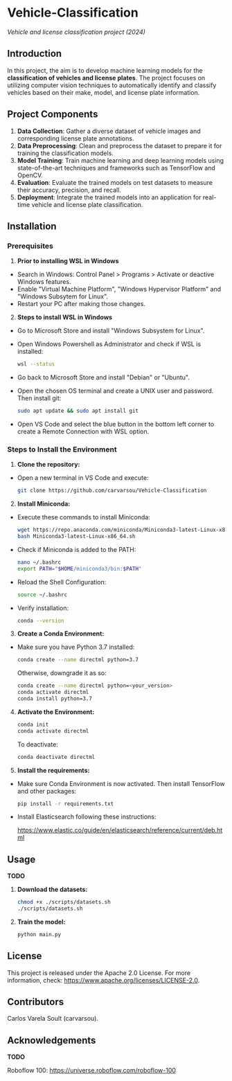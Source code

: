 # Vehicle-Classification

*Vehicle and license classification project (2024)*

## Introduction

In this project, the aim is to develop machine learning models for the **classification of vehicles and license plates**. The project focuses on utilizing computer vision techniques to automatically identify and classify vehicles based on their make, model, and license plate information.

## Project Components
1. **Data Collection**: Gather a diverse dataset of vehicle images and corresponding license plate annotations.
2. **Data Preprocessing**: Clean and preprocess the dataset to prepare it for training the classification models.
3. **Model Training**: Train machine learning and deep learning models using state-of-the-art techniques and frameworks such as TensorFlow and OpenCV.
4. **Evaluation**: Evaluate the trained models on test datasets to measure their accuracy, precision, and recall.
5. **Deployment**: Integrate the trained models into an application for real-time vehicle and license plate classification.


## Installation

### Prerequisites

1. **Prior to installing WSL in Windows**
- Search in Windows: Control Panel > Programs > Activate or deactive Windows features.
- Enable "Virtual Machine Platform", "Windows Hypervisor Platform" and "Windows Subsytem for Linux".
- Restart your PC after making those changes.

2. **Steps to install WSL in Windows**
- Go to Microsoft Store and install "Windows Subsystem for Linux".
- Open Windows Powershell as Administrator and check if WSL is installed:

    ```bash
    wsl --status
    ```
- Go back to Microsoft Store and install "Debian" or "Ubuntu".
- Open the chosen OS terminal and create a UNIX user and password. Then install git:

    ```bash
    sudo apt update && sudo apt install git
    ```

- Open VS Code and select the blue button in the bottom left corner to create a Remote Connection with WSL option.

### Steps to Install the Environment

1. **Clone the repository:**

- Open a new terminal in VS Code and execute:

    ```bash
    git clone https://github.com/carvarsou/Vehicle-Classification
    ```

2. **Install Miniconda:**

- Execute these commands to install Miniconda:

    ```bash
    wget https://repo.anaconda.com/miniconda/Miniconda3-latest-Linux-x86_64.sh 
    bash Miniconda3-latest-Linux-x86_64.sh
    ```
- Check if Miniconda is added to the PATH:

    ```bash
    nano ~/.bashrc
    export PATH="$HOME/miniconda3/bin:$PATH"
    ```

- Reload the Shell Configuration:

    ```bash
    source ~/.bashrc
    ```

- Verify installation:

    ```bash
    conda --version
    ```

3. **Create a Conda Environment:**

- Make sure you have Python 3.7 installed:

    ```bash
    conda create --name directml python=3.7
    ```
  Otherwise, downgrade it as so:
    ```bash
    conda create --name directml python=<your_version>
    conda activate directml
    conda install python=3.7
    ```

4. **Activate the Environment:**

    ```bash
    conda init
    conda activate directml
    ```

    To deactivate:

    ```bash
    conda deactivate directml
    ```

5. **Install the requirements:**

- Make sure Conda Environment is now activated. Then install TensorFlow and other packages:

    ```bash
    pip install -r requirements.txt
    ```

- Install Elasticsearch following these instructions:

    https://www.elastic.co/guide/en/elasticsearch/reference/current/deb.html

## Usage

**TODO**

1. **Download the datasets:**

    ```bash
    chmod +x ./scripts/datasets.sh
    ./scripts/datasets.sh
    ```

2. **Train the model:**

    ```bash
    python main.py
    ```

## License

This project is released under the Apache 2.0 License. For more information, check: https://www.apache.org/licenses/LICENSE-2.0.

## Contributors

Carlos Varela Soult (carvarsou).

## Acknowledgements

**TODO**

Roboflow 100:
https://universe.roboflow.com/roboflow-100

